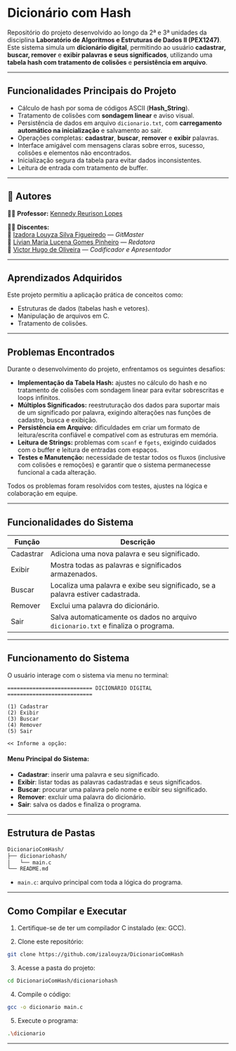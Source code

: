 # Dicionário com Hash

Repositório do projeto desenvolvido ao longo da 2ª e 3ª unidades da disciplina **Laboratório de Algoritmos e Estruturas de Dados II (PEX1247)**. Este sistema simula um **dicionário digital**, permitindo ao usuário **cadastrar, buscar, remover** e **exibir palavras e seus significados**, utilizando uma **tabela hash com tratamento de colisões** e **persistência em arquivo**.

---

## Funcionalidades Principais do Projeto

- Cálculo de hash por soma de códigos ASCII (**Hash_String**).
- Tratamento de colisões com **sondagem linear** e aviso visual.
- Persistência de dados em arquivo `dicionario.txt`, com **carregamento automático na inicialização** e salvamento ao sair.
- Operações completas: **cadastrar**, **buscar**, **remover** e **exibir** palavras.
- Interface amigável com mensagens claras sobre erros, sucesso, colisões e elementos não encontrados.
- Inicialização segura da tabela para evitar dados inconsistentes.
- Leitura de entrada com tratamento de buffer.

---

## 👥 Autores

👨‍🏫 **Professor:** [Kennedy Reurison Lopes](https://github.com/kennedyufersa)

👩‍🎓 **Discentes:**  
🔹 [Izadora Louyza Silva Figueiredo](https://github.com/izalouyza) — *GitMaster*  
🔹 [Lívian Maria Lucena Gomes Pinheiro](https://github.com/livianlucena) — *Redatora*  
🔹 [Victor Hugo de Oliveira](https://github.com/Victor350br) — *Codificador e Apresentador*

---

## Aprendizados Adquiridos

Este projeto permitiu a aplicação prática de conceitos como:
- Estruturas de dados (tabelas hash e vetores).
- Manipulação de arquivos em C.
- Tratamento de colisões.

---

## Problemas Encontrados

Durante o desenvolvimento do projeto, enfrentamos os seguintes desafios:

- **Implementação da Tabela Hash:** ajustes no cálculo do hash e no tratamento de colisões com sondagem linear para evitar sobrescritas e loops infinitos.
- **Múltiplos Significados:** reestruturação dos dados para suportar mais de um significado por palavra, exigindo alterações nas funções de cadastro, busca e exibição.
- **Persistência em Arquivo:** dificuldades em criar um formato de leitura/escrita confiável e compatível com as estruturas em memória.
- **Leitura de Strings:** problemas com `scanf` e `fgets`, exigindo cuidados com o buffer e leitura de entradas com espaços.
- **Testes e Manutenção:** necessidade de testar todos os fluxos (inclusive com colisões e remoções) e garantir que o sistema permanecesse funcional a cada alteração.

Todos os problemas foram resolvidos com testes, ajustes na lógica e colaboração em equipe.

---

## Funcionalidades do Sistema

| Função     | Descrição                                                                                         |
|-------------|---------------------------------------------------------------------------------------------------|
| Cadastrar   | Adiciona uma nova palavra e seu significado.            |
| Exibir      | Mostra todas as palavras e significados armazenados.                                             |
| Buscar      | Localiza uma palavra e exibe seu significado, se a palavra estiver cadastrada.                               |
| Remover     | Exclui uma palavra do dicionário.                                                |
| Sair        | Salva automaticamente os dados no arquivo `dicionario.txt` e finaliza o programa.                     |

---

## Funcionamento do Sistema

O usuário interage com o sistema via menu no terminal:

```text
=========================== DICIONÁRIO DIGITAL ===========================

(1) Cadastrar
(2) Exibir
(3) Buscar
(4) Remover
(5) Sair

<< Informe a opção:
```
#### Menu Principal do Sistema:

- **Cadastrar**: inserir uma palavra e seu significado.  
- **Exibir**: listar todas as palavras cadastradas e seus significados.  
- **Buscar**: procurar uma palavra pelo nome e exibir seu significado.  
- **Remover**: excluir uma palavra do dicionário.  
- **Sair**: salva os dados e finaliza o programa.
---

## Estrutura de Pastas

```bash
DicionarioComHash/
├── dicionariohash/
│   └── main.c
└── README.md
```

- `main.c`: arquivo principal com toda a lógica do programa.

---

## Como Compilar e Executar

1. Certifique-se de ter um compilador C instalado (ex: GCC).

2. Clone este repositório:

```bash
git clone https://github.com/izalouyza/DicionarioComHash
```

3. Acesse a pasta do projeto:

```bash
cd DicionarioComHash/dicionariohash
```

4. Compile o código:

```bash
gcc -o dicionario main.c
```

5. Execute o programa:

```bash
.\dicionario 
```
---

